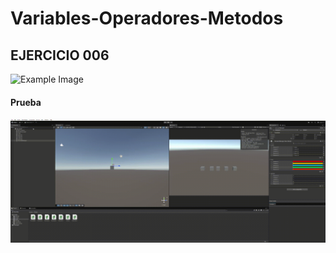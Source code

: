 # Variables-Operadores-Metodos

## EJERCICIO 006


![Example Image](Image\Carrusel_Colores_.gif)

#### Prueba

![alt text](Image\Variables-Operadores-Metodos_006.gif)